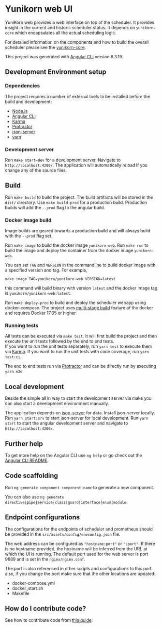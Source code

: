 # Yunikorn web UI
YuniKorn web provides a web interface on top of the scheduler. It provides insight in the current and historic scheduler status.
It depends on `yunikorn-core` which encapsulates all the actual scheduling logic.

For detailed information on the components and how to build the overall scheduler please see the [yunikorn-core](https://github.com/apache/incubator-yunikorn-core).

This project was generated with [Angular CLI](https://github.com/angular/angular-cli) version 8.3.19.

## Development Environment setup
### Dependencies
The project requires a number of external tools to be installed before the build and development:
- [Node.js](https://nodejs.org/en/)
- [Angular CLI](https://github.com/angular/angular-cli)
- [Karma](https://karma-runner.github.io)
- [Protractor](http://www.protractortest.org/)
- [json-server](https://www.npmjs.com/package/json-server)
- [yarn](https://www.npmjs.com/package/yarn)

### Development server

Run `make start-dev` for a development server. Navigate to `http://localhost:4200/`. The application will automatically reload if you change any of the source files.

## Build

Run `make build` to build the project. The build artifacts will be stored in the `dist/` directory. Use `make build-prod` for a production build.
Production builds will add the `--prod` flag to the angular build.

### Docker image build
Image builds are geared towards a production build and will always build with the `--prod` flag set.

Run `make image` to build the docker image `yunikorn-web`. 
Run `make run` to build the image and deploy the container from the docker image `yunikorn-web`.

You can set `TAG` and `VERSION` in the commandline to build docker image with a specified version and tag. For example,
```
make image TAG=yunikorn/yunikorn-web VERSION=latest
```
this command will build binary with version `latest` and the docker image tag is `yunikorn/yunikorn-web:latest`.

Run `make deploy-prod` to build and deploy the scheduler webapp using docker-compose.
The project uses [multi-stage build](https://docs.docker.com/develop/develop-images/multistage-build/) feature of the docker and requires Docker 17.05 or higher.

### Running tests

All tests can be executed via `make test`. It will first build the project and then execute the unit tests followed by the end to end tests.  
If you want to run the unit tests separately, run `yarn test` to execute them via [Karma](https://karma-runner.github.io). If you want to run the unit tests with code coverage, run `yarn test:ci`.

The end to end tests run via [Protractor](http://www.protractortest.org/) and can be directly run by executing `yarn e2e`.

## Local development
Beside the simple all in way to start the development server via make you can also start a development environment manually. 

The application depends on [json-server](https://www.npmjs.com/package/json-server) for data. Install json-server locally. Run `yarn start:srv` to start json-server for local development.
Run `yarn start` to start the angular development server and navigate to `http://localhost:4200/`.

## Further help
To get more help on the Angular CLI use `ng help` or go check out the [Angular CLI README](https://github.com/angular/angular-cli/blob/master/README.md).

## Code scaffolding
Run `ng generate component component-name` to generate a new component.

You can also use `ng generate directive|pipe|service|class|guard|interface|enum|module`.

## Endpoint configurations
The configurations for the endpoints of scheduler and prometheus should be provided in the `src/assets/config/envconfig.json` file.

The web address can be configured as `"hostname:port"` or `":port"`. If there is no hostname provided, the hostname will be inferred from the URL at which the UI is running.
The default port used for the web server is port 9889 and is set in the `nginx/nginx.conf`. 

The port is also referenced in other scripts and configurations to this port also, if you change the port make sure that the other locations are updated:
- docker-compose.yml
- docker_start.sh
- Makefile

## How do I contribute code?

See how to contribute code from [this guide](docs/how-to-contribute.md).
